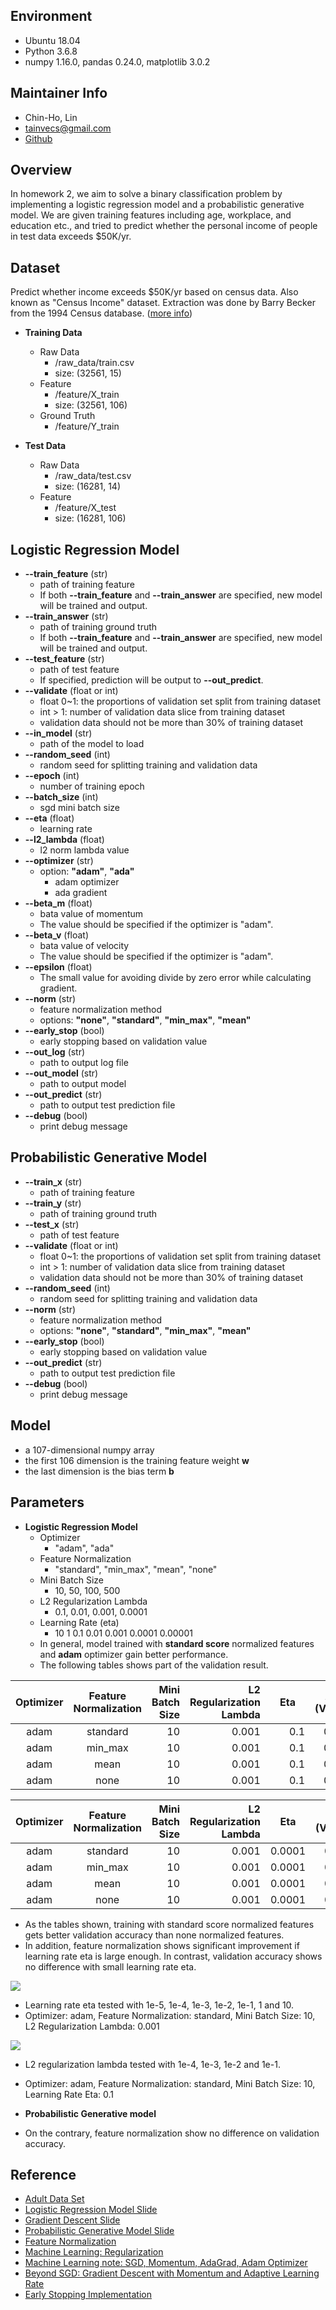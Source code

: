 ## Environment
* Ubuntu 18.04
* Python 3.6.8
* numpy 1.16.0, pandas 0.24.0, matplotlib 3.0.2


## Maintainer Info
* Chin-Ho, Lin
* tainvecs@gmail.com
* [Github](https://github.com/tainvecs/ml-2017)


## Overview

In homework 2, we aim to solve a binary classification problem by implementing a logistic regression model and a probabilistic generative model. We are given training features including age, workplace, and education etc., and tried to predict whether the personal income of people in test data exceeds $50K/yr.


## Dataset
Predict whether income exceeds $50K/yr based on census data. Also known as "Census Income" dataset. Extraction was done by Barry Becker from the 1994 Census database. ([more info](https://archive.ics.uci.edu/ml/datasets/Adult))

* **Training Data**
	- Raw Data
		+ /raw_data/train.csv
		+ size: (32561, 15)
	- Feature
		+ /feature/X_train
		+ size: (32561, 106)
	- Ground Truth
		+ /feature/Y_train

* **Test Data**
	- Raw Data
		+ /raw_data/test.csv
		+ size: (16281, 14)
	- Feature
		+ /feature/X_test
		+ size: (16281, 106)


## Logistic Regression Model


* **--train_feature** (str)
	- path of training feature
	- If both **--train_feature** and **--train_answer** are specified, new model will be trained and output.
* **--train_answer** (str)
	- path of training ground truth
	- If both **--train_feature** and **--train_answer** are specified, new model will be trained and output.
* **--test_feature** (str)
	- path of test feature
	- If specified, prediction will be output to **--out_predict**.
* **--validate** (float or int)
	- float 0~1: the proportions of validation set split from training dataset
	- int > 1: number of validation data slice from training dataset
	- validation data should not be more than 30\% of training dataset
* **--in_model** (str)
	- path of the model to load
* **--random_seed** (int)
	- random seed for splitting training and validation data
* **--epoch** (int)
	- number of training epoch
* **--batch_size** (int)
	- sgd mini batch size
* **--eta** (float)
	- learning rate
* **--l2_lambda** (float)
	- l2 norm lambda value
* **--optimizer** (str)
	- option: **\"adam\"**, **\"ada\"**
		* adam optimizer
		* ada gradient
* **--beta_m** (float)
	- bata value of momentum
	- The value should be specified if the optimizer is \"adam\".
* **--beta_v** (float)
	- bata value of velocity
	- The value should be specified if the optimizer is \"adam\".
* **--epsilon** (float)
	- The small value for avoiding divide by zero error while calculating gradient.
* **--norm** (str)
	- feature normalization method
	- options: **\"none\"**, **\"standard\"**, **\"min_max\"**, **\"mean\"**
* **--early_stop** (bool)
	- early stopping based on validation value
* **--out_log** (str)
	- path to output log file
* **--out_model** (str)
	- path to output model
* **--out_predict** (str)
	- path to output test prediction file
* **--debug** (bool)
	- print debug message


## Probabilistic Generative Model


* **--train_x** (str)
	- path of training feature
* **--train_y** (str)
	- path of training ground truth
* **--test_x** (str)
	- path of test feature
* **--validate** (float or int)
	- float 0~1: the proportions of validation set split from training dataset
	- int > 1: number of validation data slice from training dataset
	- validation data should not be more than 30\% of training dataset
* **--random_seed** (int)
	- random seed for splitting training and validation data
* **--norm** (str)
	- feature normalization method
	- options: **\"none\"**, **\"standard\"**, **\"min_max\"**, **\"mean\"**
* **--early_stop** (bool)
	- early stopping based on validation value
* **--out_predict** (str)
	- path to output test prediction file
* **--debug** (bool)
	- print debug message


## Model

* a 107-dimensional numpy array
* the first 106 dimension is the training feature weight **w**
* the last dimension is the bias term **b**


## Parameters

* **Logistic Regression Model**
	- Optimizer
		+ \"adam\", \"ada\"
	- Feature Normalization
		+ \"standard\", \"min_max\", \"mean\", \"none\"
	- Mini Batch Size
		+ 10, 50, 100, 500
	- L2 Regularization Lambda
		+ 0.1, 0.01, 0.001, 0.0001
	- Learning Rate (eta)
		+ 10 1 0.1 0.01 0.001 0.0001 0.00001
	- In general, model trained with **standard score** normalized features and **adam** optimizer gain better performance.
	- The following tables shows part of the validation result.


| Optimizer | Feature <br> Normalization | Mini Batch Size | L2 Regularization <br> Lambda | Eta |   Accuracy <br> (Validation) |
| :---: | :------: | -----: | ------: |--------- | ----------: |
|  adam | standard |     10 |   0.001 | &nbsp;&nbsp;&nbsp;&nbsp;&nbsp;&nbsp;&nbsp;0.1 |  0.855037 |
|  adam |  min_max |     10 |   0.001 | &nbsp;&nbsp;&nbsp;&nbsp;&nbsp;&nbsp;&nbsp;0.1 |  0.846437 |
|  adam |     mean |     10 |   0.001 | &nbsp;&nbsp;&nbsp;&nbsp;&nbsp;&nbsp;&nbsp;0.1 |  0.845209 |
|  adam |     none |     10 |   0.001 | &nbsp;&nbsp;&nbsp;&nbsp;&nbsp;&nbsp;&nbsp;0.1 |  0.819717 |

| Optimizer | Feature <br> Normalization | Mini Batch Size | L2 Regularization <br> Lambda | Eta |   Accuracy <br> (Validation) |
| :---: | :------: | -----: | ------: | --------- | ----------: |
|  adam | standard |     10 |   0.001 |       0.0001 |  0.851658 |
|  adam |  min_max |     10 |   0.001 |       0.0001 |  0.842752 |
|  adam |     mean |     10 |   0.001 |       0.0001 |  0.841523 |
|  adam |     none |     10 |   0.001 |       0.0001 |  0.850737 |

* As the tables shown, training with standard score normalized features gets better validation accuracy than none normalized features.
* In addition, feature normalization shows significant improvement if learning rate eta is large enough. In contrast, validation accuracy shows no difference with small learning rate eta.

![](https://github.com/tainvecs/ml-2017/blob/master/hw2/png/eta-opt_adam_l2_lambda_0.001_batch_size_10_norm_standard.png?raw=true)
* Learning rate eta tested with 1e-5, 1e-4, 1e-3, 1e-2, 1e-1, 1 and 10.
* Optimizer: adam, Feature Normalization: standard, Mini Batch Size: 10, L2 Regularization Lambda: 0.001

![](https://github.com/tainvecs/ml-2017/blob/master/hw2/png/l2_lambda-opt_adam_eta_0.1_batch_size_10_norm_standard.png?raw=true)
* L2 regularization lambda tested with 1e-4, 1e-3, 1e-2 and 1e-1.
* Optimizer: adam, Feature Normalization: standard, Mini Batch Size: 10, Learning Rate Eta: 0.1


* **Probabilistic Generative model**
* On the contrary, feature normalization show no difference on validation accuracy.


## Reference

* [Adult Data Set](https://archive.ics.uci.edu/ml/datasets/Adult)
* [Logistic Regression Model Slide](http://speech.ee.ntu.edu.tw/~tlkagk/courses/ML_2016/Lecture/Logistic%20Regression%20(v3).pdf)
* [Gradient Descent Slide](http://speech.ee.ntu.edu.tw/~tlkagk/courses/ML_2016/Lecture/Gradient%20Descent%20(v2).pdf)
* [Probabilistic Generative Model Slide](http://speech.ee.ntu.edu.tw/~tlkagk/courses/ML_2016/Lecture/Classification%20(v3).pdf)
* [Feature Normalization](https://en.wikipedia.org/wiki/Feature_scaling)
* [Machine Learning: Regularization](https://murphymind.blogspot.com/2017/05/machine.learning.regularization.html)
* [Machine Learning note: SGD, Momentum, AdaGrad, Adam Optimizer](https://medium.com/%E9%9B%9E%E9%9B%9E%E8%88%87%E5%85%94%E5%85%94%E7%9A%84%E5%B7%A5%E7%A8%8B%E4%B8%96%E7%95%8C/%E6%A9%9F%E5%99%A8%E5%AD%B8%E7%BF%92ml-note-sgd-momentum-adagrad-adam-optimizer-f20568c968db)
* [Beyond SGD: Gradient Descent with Momentum and Adaptive Learning Rate](https://wiseodd.github.io/techblog/2016/06/22/nn-optimization/)
* [Early Stopping Implementation](https://gist.github.com/ryanpeach/9ef833745215499e77a2a92e71f89ce2)
